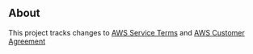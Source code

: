 ## About

This project tracks changes to [AWS Service Terms](https://aws.amazon.com/service-terms/) and [AWS Customer Agreement](https://aws.amazon.com/agreement/)
